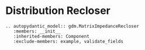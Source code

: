 # Distribution Recloser


```{eval-rst}
.. autopydantic_model:: gdm.MatrixImpedanceRecloser
   :members: __init__
   :inherited-members: Component
   :exclude-members: example, validate_fields
```